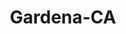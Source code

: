 ---
title: Gardena-CA
slug: gardena-ca
f_state:
- cms/state/california.md
f_locations:
- cms/payday-loan/cash-america-financial-svcs-6679.md
- cms/payday-loan/cash-n-run-gardena-8033.md
- cms/payday-loan/cash-n-run-gardena-8034.md
- cms/payday-loan/casino-check-cashing-9497.md
- cms/payday-loan/checking-check-cashing-centers-14261.md
- cms/payday-loan/friendly-pawnshop-18843.md
- cms/payday-loan/galt-ventures-18892.md
- cms/payday-loan/galt-ventures-18893.md
- cms/payday-loan/gold-x-financial-19053.md
- cms/payday-loan/golden-check-cashing-7-19058.md
- cms/payday-loan/k-k-check-cashing-19924.md
- cms/payday-loan/k-w-check-cashing-19929.md
- cms/payday-loan/k-w-check-cashing-19930.md
- cms/payday-loan/loan-til-payday-20495.md
- cms/payday-loan/money-nmore-21607.md
- cms/payday-loan/payday-advance-23732.md
- cms/payday-loan/service-annex-26323.md
- cms/payday-loan/sm-check-advance-services-26503.md
- cms/payday-loan/speedy-cash-26702.md
- cms/payday-loan/speedy-cash-26705.md
- cms/payday-loan/speedy-cash-inc-26777.md
- cms/payday-loan/swift-check-cashing-27067.md
- cms/payday-loan/swift-check-cashing-27068.md
- cms/payday-loan/western-avenue-check-cashing-28732.md
- cms/payday-loan/zippys-currency-x-change-28995.md
updated-on: '2024-05-30T13:41:28.615Z'
created-on: '2024-05-30T13:41:28.615Z'
published-on: '2024-05-30T13:54:32.469Z'
f_city: Gardena
layout: '[city].html'
tags: city
---